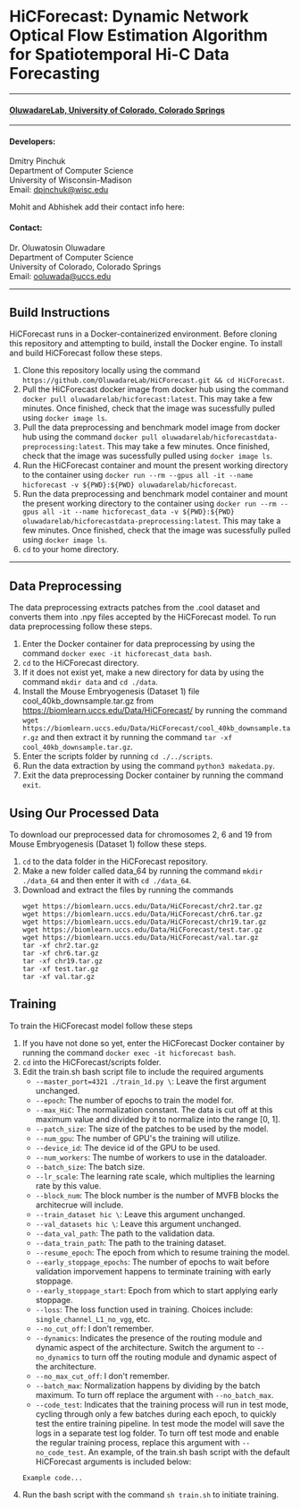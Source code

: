 
# HiCForecast: Dynamic Network Optical Flow Estimation Algorithm for Spatiotemporal Hi-C Data Forecasting
***
#### [OluwadareLab, University of Colorado, Colorado Springs](https://uccs-bioinformatics.com/)
***
#### Developers:

Dmitry Pinchuk <br>
Department of Computer Science <br>
University of Wisconsin-Madison <br>
Email: dpinchuk@wisc.edu <br>

Mohit and Abhishek add their contact info here: <br>

#### Contact:

Dr. Oluwatosin Oluwadare <br>
Department of Computer Science <br>
University of Colorado, Colorado Springs <br>
Email: ooluwada@uccs.edu <br>
***

## Build Instructions
HiCForecast runs in a Docker-containerized environment. Before cloning this repository and attempting to build, install the Docker engine. To install and build HiCForecast follow these steps. 
1. Clone this repository locally using the command `https://github.com/OluwadareLab/HiCForecast.git && cd HiCForecast`.
2. Pull the HiCForecast docker image from docker hub using the command `docker pull oluwadarelab/hicforecast:latest`. This may take a few minutes. Once finished, check that the image was sucessfully pulled using `docker image ls`.
3. Pull the data preprocessing and benchmark model image from docker hub using the command `docker pull oluwadarelab/hicforecastdata-preprocessing:latest`. This may take a few minutes. Once finished, check that the image was sucessfully pulled using `docker image ls`.
4. Run the HiCForecast container and mount the present working directory to the container using `docker run --rm --gpus all -it --name hicforecast -v ${PWD}:${PWD} oluwadarelab/hicforecast`.
5. Run the data preprocessing and benchmark model container and mount the present working directory to the container using `docker run --rm --gpus all -it --name hicforecast_data -v ${PWD}:${PWD} oluwadarelab/hicforecastdata-preprocessing:latest`. This may take a few minutes. Once finished, check that the image was sucessfully pulled using `docker image ls`.
6.  `cd` to your home directory.
***

## Data Preprocessing
The data preprocessing extracts patches from the .cool dataset and converts them into .npy files accepted by the HiCForecast model. To run data preprocessing follow these steps.
1. Enter the Docker container for data preprocessing by using the command `docker exec -it hicforecast_data bash`.
2. `cd` to the HiCForecast directory.
3. If it does not exist yet, make a new directory for data by using the command `mkdir data` and `cd ./data`.
4. Install the Mouse Embryogenesis (Dataset 1) file cool_40kb_downsample.tar.gz from https://biomlearn.uccs.edu/Data/HiCForecast/ by running the command `wget https://biomlearn.uccs.edu/Data/HiCForecast/cool_40kb_downsample.tar.gz` and then extract it by running the command `tar -xf cool_40kb_downsample.tar.gz`.
5. Enter the scripts folder by running `cd ./../scripts`.
6. Run the data extraction by using the command `python3 makedata.py`.
7. Exit the data preprocessing Docker container by running the command `exit`.

## Using Our Processed Data
To download our preprocessed data for chromosomes 2, 6 and 19 from Mouse Embryogenesis (Dataset 1) follow these steps.
1. `cd` to the data folder in the HiCForecast repository.
2. Make a new folder called data_64 by running the command `mkdir ./data_64` and then enter it with `cd ./data_64`.
3. Download and extract the files by running the commands
   ```
   wget https://biomlearn.uccs.edu/Data/HiCForecast/chr2.tar.gz
   wget https://biomlearn.uccs.edu/Data/HiCForecast/chr6.tar.gz
   wget https://biomlearn.uccs.edu/Data/HiCForecast/chr19.tar.gz
   wget https://biomlearn.uccs.edu/Data/HiCForecast/test.tar.gz
   wget https://biomlearn.uccs.edu/Data/HiCForecast/val.tar.gz
   tar -xf chr2.tar.gz
   tar -xf chr6.tar.gz
   tar -xf chr19.tar.gz
   tar -xf test.tar.gz
   tar -xf val.tar.gz
   ```
## Training
To train the HiCForecast model follow these steps
1. If you have not done so yet, enter the HiCForecast Docker container by running the command `docker exec -it hicforecast bash`.
2. `cd` into the HiCForecast/scripts folder.
3. Edit the train.sh bash script file to include the required arguments
    * `--master_port=4321 ./train_1d.py \`: Leave the first argument unchanged.
    * `--epoch`: The number of epochs to train the model for.
    * `--max_HiC`: The normalization constant. The data is cut off at this maximum value and divided by it to normalize into the range [0, 1].
    * `--patch_size`: The size of the patches to be used by the model.
    * `--num_gpu`: The number of GPU's the training will utilize.
    * `--device_id`: The device id of the GPU to be used.
    * `--num_workers`: The numbe of workers to use in the dataloader.
    * `--batch_size`: The batch size.
    * `--lr_scale`: The learning rate scale, which multiplies the learning rate by this value.
    * `--block_num`: The block number is the number of MVFB blocks the architecrue will include.
    * `--train_dataset hic \`: Leave this argument unchanged.
    * `--val_datasets hic \`: Leave this argument unchanged.
    * `--data_val_path`: The path to the validation data.
    * `--data_train_path`: The path to the training dataset.
    * `--resume_epoch`: The epoch from which to resume training the model.
    * `--early_stoppage_epochs`: The number of epochs to wait before validation imporvement happens to terminate training with early stoppage.
    * `--early_stoppage_start`: Epoch from which to start applying early stoppage.
    * `--loss`: The loss function used in training. Choices include: `single_channel_L1_no_vgg`, etc.
    * `--no_cut_off`: I don't remember.
    * `--dynamics`: Indicates the presence of the routing module and dynamic aspect of the architecture. Switch the argument to `--no_dynamics` to turn off the routing module and dynamic aspect of the architecture.
    * `--no_max_cut_off`: I don't remember.
    * `--batch_max`: Normalization happens by dividing by the batch maximum. To turn off replace the argument with `--no_batch_max`.
    * `--code_test`: Indicates that the training process will run in test mode, cycling through only a few batches during each epoch, to quickly test the entire training pipeline. In test mode the model will save the logs in a separate test log folder. To turn off test mode and enable the regular training process, replace this argument with `--no_code_test`.
   An example, of the train.sh bash script with the default HiCForecast arguments is included below:
    ```
    Example code...
    ```
4. Run the bash script with the command `sh train.sh` to initiate training.


